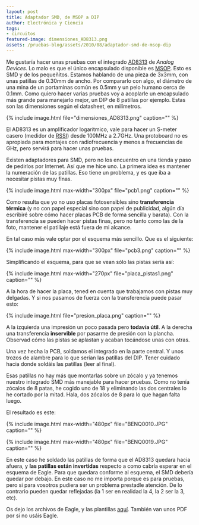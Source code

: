 ```yaml
---
layout: post
title: Adaptador SMD, de MSOP a DIP
author: Electrónica y Ciencia
tags:
- circuitos
featured-image: dimensiones_AD8313.png
assets: /pruebas-blog/assets/2010/08/adaptador-smd-de-msop-dip
---
```


Me gustaría hacer unas pruebas con el integrado [AD8313](http://www.analog.com/en/rfif-components/log-ampsdetectors/ad8313/products/product.html) de *Analog Devices*. Lo malo es que el único encapsulado disponible es [MSOP]({{page.assets}}/RM_8.pdf). Esto es SMD y de los pequeñitos. Estamos hablando de una pieza de 3x3mm, con unas patillas de 0.30mm de ancho. Por compararlo con algo, el diámetro de una mina de un portaminas común es 0.5mm y un pelo humano cerca de 0.1mm. Como quiero hacer varias pruebas voy a acoplarle un encapsulado más grande para manejarlo mejor, un DIP de 8 patillas por ejemplo. Estas son las dimensiones según el datasheet, en milímetros.

{% include image.html file="dimensiones_AD8313.png" caption="" %}

El AD8313 es un amplificador logarítmico, vale para hacer un S-meter casero (medidor de [RSSI](http://en.wikipedia.org/wiki/Received_signal_strength_indication)) desde 100MHz a 2.7GHz. Una protoboard no es apropiada para montajes con radiofrecuencia y menos a frecuencias de GHz, pero servirá para hacer unas pruebas.

Existen adaptadores para SMD, pero no los encuentro en una tienda y paso de pedirlos por Internet. Así que me hice uno. La primera idea es mantener la numeración de las patillas. Eso tiene un problema, y es que iba a necesitar pistas muy finas.

{% include image.html max-width="300px" file="pcb1.png" caption="" %}

Como resulta que yo no uso placas fotosensibles sino **transferencia térmica** (y no con papel especial sino con papel de publicidad, algún día escribiré sobre cómo hacer placas PCB de forma sencilla y barata). Con la transferencia se pueden hacer pistas finas, pero no tanto como las de la foto, mantener el patillaje está fuera de mi alcance.

En tal caso más vale optar por el esquema más sencillo. Que es el siguiente:

{% include image.html max-width="300px" file="pcb3.png" caption="" %}

Simplificando el esquema, para que se vean sólo las pistas sería así:

{% include image.html max-width="270px" file="placa_pistas1.png" caption="" %}

A la hora de hacer la placa, tened en cuenta que trabajamos con pistas muy delgadas. Y si nos pasamos de fuerza con la transferencia puede pasar esto:

{% include image.html file="presion_placa.png" caption="" %}

A la izquierda una impresión un poco pasada pero **todavía útil**. A la derecha una transferencia **inservible** por pasarme de presión con la plancha. Observad cómo las pistas se aplastan y acaban tocándose unas con otras.

Una vez hecha la PCB, soldamos el integrado en la parte central. Y unos trozos de alambre para lo que serían las patillas del DIP. Tener cuidado hacia donde soldáis las patillas (leer al final).

Esas patillas no hay más que montarlas sobre un zócalo y ya tenemos nuestro integrado SMD más manejable para hacer pruebas. Como no tenía zócalos de 8 patas, he cogido uno de 18 y eliminando las dos centrales lo he cortado por la mitad. Hala, dos zócalos de 8 para lo que hagan falta luego.

El resultado es este:

{% include image.html max-width="480px" file="BENQ0010.JPG" caption="" %}

{% include image.html max-width="480px" file="BENQ0019.JPG" caption="" %}

En este caso he soldado las patillas de forma que el AD8313 quedara hacia afuera, y **las patillas están invertidas** respecto a como cabría esperar en el esquema de Eagle. Para que quedara conforme al esquema, el SMD debería quedar por debajo. En este caso no me importa porque es para pruebas, pero si para vosotros pudiera ser un problema prestadle atención. De lo contrario pueden quedar reflejadas (la 1 ser en realidad la 4, la 2 ser la 3, etc).

Os dejo los archivos de Eagle, y las plantillas [aquí]({{page.assets}}/AdaptadorMSOP.rar). También van unos PDF por si no usáis Eagle.


